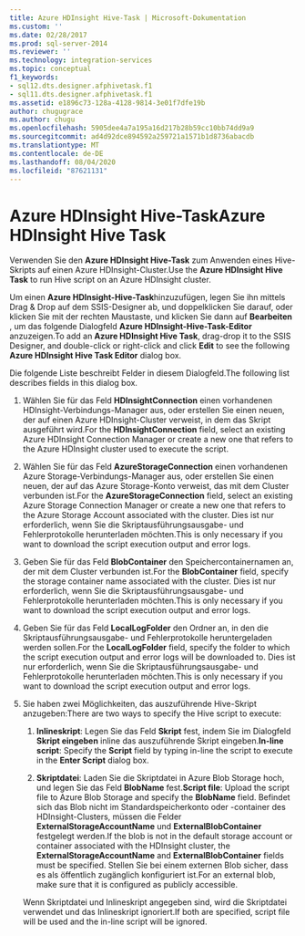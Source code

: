 ```yaml
---
title: Azure HDInsight Hive-Task | Microsoft-Dokumentation
ms.custom: ''
ms.date: 02/28/2017
ms.prod: sql-server-2014
ms.reviewer: ''
ms.technology: integration-services
ms.topic: conceptual
f1_keywords:
- sql12.dts.designer.afphivetask.f1
- sql11.dts.designer.afphivetask.f1
ms.assetid: e1896c73-128a-4128-9814-3e01f7dfe19b
author: chugugrace
ms.author: chugu
ms.openlocfilehash: 5905dee4a7a195a16d217b28b59cc10bb74dd9a9
ms.sourcegitcommit: ad4d92dce894592a259721a1571b1d8736abacdb
ms.translationtype: MT
ms.contentlocale: de-DE
ms.lasthandoff: 08/04/2020
ms.locfileid: "87621131"
---
```

# <a name="azure-hdinsight-hive-task"></a><span data-ttu-id="8aac2-102">Azure HDInsight Hive-Task</span><span class="sxs-lookup"><span data-stu-id="8aac2-102">Azure HDInsight Hive Task</span></span>
<span data-ttu-id="8aac2-103">Verwenden Sie den **Azure HDInsight Hive-Task** zum Anwenden eines Hive-Skripts auf einen Azure HDInsight-Cluster.</span><span class="sxs-lookup"><span data-stu-id="8aac2-103">Use the **Azure HDInsight Hive Task** to run Hive script on an Azure HDInsight cluster.</span></span>
     
<span data-ttu-id="8aac2-104">Um einen **Azure HDInsight-Hive-Task**hinzuzufügen, legen Sie ihn mittels Drag &amp; Drop auf dem SSIS-Designer ab, und doppelklicken Sie darauf, oder klicken Sie mit der rechten Maustaste, und klicken Sie dann auf **Bearbeiten** , um das folgende Dialogfeld **Azure HDInsight-Hive-Task-Editor** anzuzeigen.</span><span class="sxs-lookup"><span data-stu-id="8aac2-104">To add an **Azure HDInsight Hive Task**, drag-drop it to the SSIS Designer, and double-click or right-click and click **Edit** to see the following **Azure HDInsight Hive Task Editor** dialog box.</span></span>  
  
 <span data-ttu-id="8aac2-105">Die folgende Liste beschreibt Felder in diesem Dialogfeld.</span><span class="sxs-lookup"><span data-stu-id="8aac2-105">The following list describes fields in this dialog box.</span></span>  
  
1.  <span data-ttu-id="8aac2-106">Wählen Sie für das Feld **HDInsightConnection** einen vorhandenen HDInsight-Verbindungs-Manager aus, oder erstellen Sie einen neuen, der auf einen Azure HDInsight-Cluster verweist, in dem das Skript ausgeführt wird.</span><span class="sxs-lookup"><span data-stu-id="8aac2-106">For the **HDInsightConnection** field, select an existing Azure HDInsight Connection Manager or create a new one that refers to the Azure HDInsight cluster used to execute the script.</span></span>
  
2.  <span data-ttu-id="8aac2-107">Wählen Sie für das Feld **AzureStorageConnection** einen vorhandenen Azure Storage-Verbindungs-Manager aus, oder erstellen Sie einen neuen, der auf das Azure Storage-Konto verweist, das mit dem Cluster verbunden ist.</span><span class="sxs-lookup"><span data-stu-id="8aac2-107">For the **AzureStorageConnection** field, select an existing Azure Storage Connection Manager or create a new one that refers to the Azure Storage Account associated with the cluster.</span></span> <span data-ttu-id="8aac2-108">Dies ist nur erforderlich, wenn Sie die Skriptausführungsausgabe- und Fehlerprotokolle herunterladen möchten.</span><span class="sxs-lookup"><span data-stu-id="8aac2-108">This is only necessary if you want to download the script execution output and error logs.</span></span>
 
3.  <span data-ttu-id="8aac2-109">Geben Sie für das Feld **BlobContainer** den Speichercontainernamen an, der mit dem Cluster verbunden ist.</span><span class="sxs-lookup"><span data-stu-id="8aac2-109">For the **BlobContainer** field, specify the storage container name associated with the cluster.</span></span> <span data-ttu-id="8aac2-110">Dies ist nur erforderlich, wenn Sie die Skriptausführungsausgabe- und Fehlerprotokolle herunterladen möchten.</span><span class="sxs-lookup"><span data-stu-id="8aac2-110">This is only necessary if you want to download the script execution output and error logs.</span></span>
  
4.  <span data-ttu-id="8aac2-111">Geben Sie für das Feld **LocalLogFolder** den Ordner an, in den die Skriptausführungsausgabe- und Fehlerprotokolle heruntergeladen werden sollen.</span><span class="sxs-lookup"><span data-stu-id="8aac2-111">For the **LocalLogFolder** field, specify the folder to which the script execution output and error logs will be downloaded to.</span></span> <span data-ttu-id="8aac2-112">Dies ist nur erforderlich, wenn Sie die Skriptausführungsausgabe- und Fehlerprotokolle herunterladen möchten.</span><span class="sxs-lookup"><span data-stu-id="8aac2-112">This is only necessary if you want to download the script execution output and error logs.</span></span>   
  
5.  <span data-ttu-id="8aac2-113">Sie haben zwei Möglichkeiten, das auszuführende Hive-Skript anzugeben:</span><span class="sxs-lookup"><span data-stu-id="8aac2-113">There are two ways to specify the Hive script to execute:</span></span>
  
    1.  <span data-ttu-id="8aac2-114">**Inlineskript**: Legen Sie das Feld **Skript** fest, indem Sie im Dialogfeld **Skript eingeben** inline das auszuführende Skript eingeben.</span><span class="sxs-lookup"><span data-stu-id="8aac2-114">**In-line script**: Specify the **Script** field by typing in-line the script to execute in the **Enter Script** dialog box.</span></span>
  
    2.  <span data-ttu-id="8aac2-115">**Skriptdatei**: Laden Sie die Skriptdatei in Azure Blob Storage hoch, und legen Sie das Feld **BlobName** fest.</span><span class="sxs-lookup"><span data-stu-id="8aac2-115">**Script file**: Upload the script file to Azure Blob Storage and specify the **BlobName** field.</span></span> <span data-ttu-id="8aac2-116">Befindet sich das Blob nicht im Standardspeicherkonto oder -container des HDInsight-Clusters, müssen die Felder **ExternalStorageAccountName** und **ExternalBlobContainer** festgelegt werden.</span><span class="sxs-lookup"><span data-stu-id="8aac2-116">If the blob is not in the default storage account or container associated with the HDInsight cluster, the **ExternalStorageAccountName** and **ExternalBlobContainer** fields must be specified.</span></span> <span data-ttu-id="8aac2-117">Stellen Sie bei einem externen Blob sicher, dass es als öffentlich zugänglich konfiguriert ist.</span><span class="sxs-lookup"><span data-stu-id="8aac2-117">For an external blob, make sure that it is configured as publicly accessible.</span></span>  
  
     <span data-ttu-id="8aac2-118">Wenn Skriptdatei und Inlineskript angegeben sind, wird die Skriptdatei verwendet und das Inlineskript ignoriert.</span><span class="sxs-lookup"><span data-stu-id="8aac2-118">If both are specified, script file will be used and the in-line script will be ignored.</span></span>
